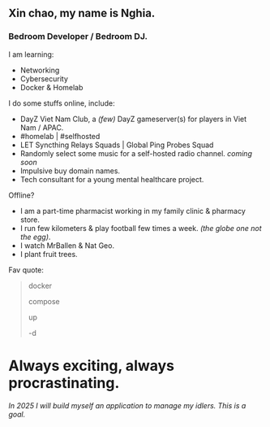 ## Xin chao, my name is Nghia.

### Bedroom Developer / Bedroom DJ.
I am learning:
- Networking
- Cybersecurity
- Docker & Homelab

I do some stuffs online, include:
- DayZ Viet Nam Club, a *(few)* DayZ gameserver(s) for players in Viet Nam / APAC.
- #homelab | #selfhosted
- LET Syncthing Relays Squads | Global Ping Probes Squad
- Randomly select some music for a self-hosted radio channel. *coming soon*
- Impulsive buy domain names.
- Tech consultant for a young mental healthcare project.

Offline?
- I am a part-time pharmacist working in my family clinic & pharmacy store.
- I run few kilometers & play football few times a week. *(the globe one not the egg)*.
- I watch MrBallen & Nat Geo.
- I plant fruit trees.

Fav quote:
> docker
> 
> compose
> 
> up
> 
> -d

# Always exciting, always procrastinating.

*In 2025 I will build myself an application to manage my idlers. This is a goal.*
